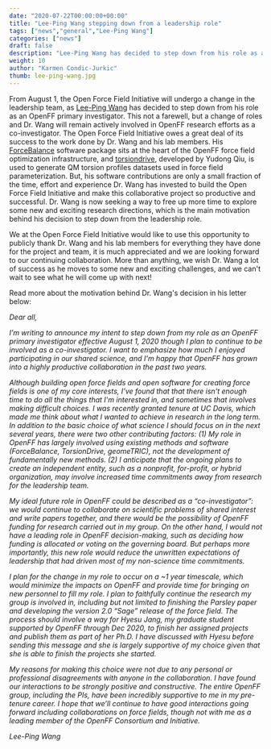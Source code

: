 ```yaml
---
date: "2020-07-22T00:00:00+00:00"
title: "Lee-Ping Wang stepping down from a leadership role"
tags: ["news","general","Lee-Ping Wang"]
categories: ["news"]
draft: false
description: "Lee-Ping Wang has decided to step down from his role as an OpenFF primary investigator and to continue his involvement as a co-investigator."
weight: 10
author: "Karmen Condic-Jurkic"
thumb: lee-ping-wang.jpg
---
```


From August 1, the Open Force Field Initiative will undergo a change in the leadership team, as [Lee-Ping Wang](https://chemistry.ucdavis.edu/people/lee-ping-wang) has decided to step down from his role as an OpenFF primary investigator. This not a farewell, but a change of roles and Dr. Wang will remain actively involved in OpenFF research efforts as a co-investigator. The Open Force Field Initiative owes a great deal of its success to the work done by Dr. Wang and his lab members. His [ForceBalance](https://github.com/leeping/forcebalance) software package sits at the heart of the OpenFF force field optimization infrastructure, and [torsiondrive](https://github.com/lpwgroup/torsiondrive), developed by Yudong Qiu, is used to generate QM torsion profiles datasets used in force field parameterization. But, his software contributions are only a small fraction of the time, effort and experience Dr. Wang has invested to build the Open Force Field Initiative and make this collaborative project so productive and successful. Dr. Wang is now seeking a way to free up more time to explore some new and exciting research directions, which is the main motivation behind his decision to step down from the leadership role.

We at the Open Force Field Initiative would like to use this opportunity to publicly thank Dr. Wang and his lab members for everything they have done for the project and team, it is much appreciated and we are looking forward to our continuing collaboration. More than anything, we wish Dr. Wang a lot of success as he moves to some new and exciting challenges, and we can't wait to see what he will come up with next!

Read more about the motivation behind Dr. Wang's decision in his letter below:

*Dear all,*

*I’m writing to announce my intent to step down from my role as an OpenFF primary investigator effective August 1, 2020 though I plan to continue to be involved as a co-investigator. I want to emphasize how much I enjoyed participating in our shared science, and I'm happy that OpenFF has grown into a highly productive collaboration in the past two years.*

*Although building open force fields and open software for creating force fields is one of my core interests, I’ve found that that there isn't enough time to do all the things that I'm interested in, and sometimes that involves making difficult choices. I was recently granted tenure at UC Davis, which made me think about what I wanted to achieve in research in the long term. In addition to the basic choice of what science I should focus on in the next several years, there were two other contributing factors: (1) My role in OpenFF has largely involved using existing methods and software (ForceBalance, TorsionDrive, geomeTRIC), not the development of fundamentally new methods. (2) I anticipate that the ongoing plans to create an independent entity, such as a nonprofit, for-profit, or hybrid organization, may involve increased time commitments away from research for the leadership team.*

*My ideal future role in OpenFF could be described as a “co-investigator”: we would continue to collaborate on scientific problems of shared interest and write papers together, and there would be the possibility of OpenFF funding for research carried out in my group. On the other hand, I would not have a leading role in OpenFF decision-making, such as deciding how funding is allocated or voting on the governing board. But perhaps more importantly, this new role would reduce the unwritten expectations of leadership that had driven most of my non-science time commitments.*

*I plan for the change in my role to occur on a ~1 year timescale, which would minimize the impacts on OpenFF and provide time for bringing on new personnel to fill my role. I plan to faithfully continue the research my group is involved in, including but not limited to finishing the Parsley paper and developing the version 2.0 “Sage” release of the force field.  The process should involve a way for Hyesu Jang, my graduate student supported by OpenFF through Dec 2020, to finish her assigned projects and publish them as part of her Ph.D.  I have discussed with Hyesu before sending this message and she is largely supportive of my choice given that she is able to finish the projects she started.*

*My reasons for making this choice were not due to any personal or professional disagreements with anyone in the collaboration.  I have found our interactions to be strongly positive and constructive.  The entire OpenFF group, including the PIs, have been incredibly supportive to me in my pre-tenure career.  I hope that we’ll continue to have good interactions going forward including collaborations on force fields, though not with me as a leading member of the OpenFF Consortium and Initiative.*

*Lee-Ping Wang*
